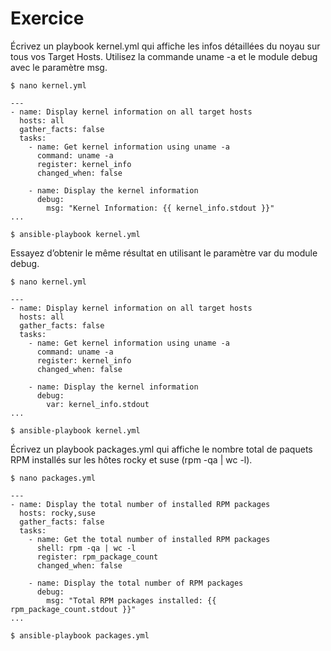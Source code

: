 # Exercice

Écrivez un playbook kernel.yml qui affiche les infos détaillées du noyau sur tous vos Target Hosts. Utilisez la commande uname -a et le module debug avec le paramètre msg.

```$ nano kernel.yml```
```
---
- name: Display kernel information on all target hosts
  hosts: all                                          
  gather_facts: false                                                              
  tasks:
    - name: Get kernel information using uname -a
      command: uname -a
      register: kernel_info
      changed_when: false                                                        

    - name: Display the kernel information
      debug:
        msg: "Kernel Information: {{ kernel_info.stdout }}"                                     
...
```
```$ ansible-playbook kernel.yml```

Essayez d’obtenir le même résultat en utilisant le paramètre var du module debug.

```$ nano kernel.yml```

```
---
- name: Display kernel information on all target hosts
  hosts: all
  gather_facts: false
  tasks:
    - name: Get kernel information using uname -a
      command: uname -a
      register: kernel_info
      changed_when: false

    - name: Display the kernel information
      debug:
        var: kernel_info.stdout
...
```
```$ ansible-playbook kernel.yml```

Écrivez un playbook packages.yml qui affiche le nombre total de paquets RPM installés sur les hôtes rocky et suse (rpm -qa | wc -l).

```$ nano packages.yml```

```
---
- name: Display the total number of installed RPM packages
  hosts: rocky,suse
  gather_facts: false
  tasks:
    - name: Get the total number of installed RPM packages
      shell: rpm -qa | wc -l
      register: rpm_package_count
      changed_when: false

    - name: Display the total number of RPM packages
      debug:
        msg: "Total RPM packages installed: {{ rpm_package_count.stdout }}"
...
```
```$ ansible-playbook packages.yml```

